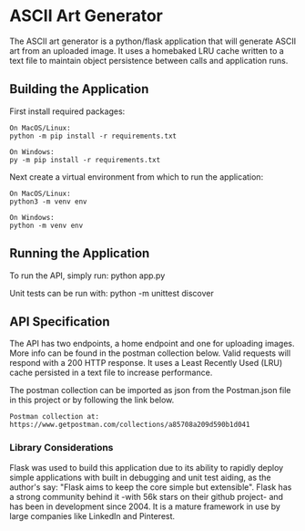 # ASCII Art Generator

The ASCII art generator is a python/flask application that will generate ASCII art from an uploaded image. It uses a homebaked LRU cache written to a text file to maintain object persistence between calls and application runs.

## Building the Application

First install required packages:

    On MacOS/Linux:
    python -m pip install -r requirements.txt

    On Windows:
    py -m pip install -r requirements.txt


Next create a virtual environment from which to run the application:

    On MacOS/Linux:
    python3 -m venv env

    On Windows:
    python -m venv env

## Running the Application

To run the API, simply run:
    python app.py

Unit tests can be run with:
    python -m unittest discover



## API Specification

The API has two endpoints, a home endpoint and one for uploading images. More info can be found in the postman collection below. Valid requests will respond with a 200 HTTP response. It uses a Least Recently Used (LRU) cache persisted in a text file to increase performance.


The postman collection can be imported as json from the Postman.json file in this project or by following the link below.


    Postman collection at:
    https://www.getpostman.com/collections/a85708a209d590b1d041


### Library Considerations
Flask was used to build this application due to its ability to rapidly deploy simple applications with built in debugging and unit test aiding, as the author's say: "Flask aims to keep the core simple but extensible". Flask has a strong community behind it -with 56k stars on their github project- and has been in development since 2004. It is a mature framework in use by large companies like LinkedIn and Pinterest.